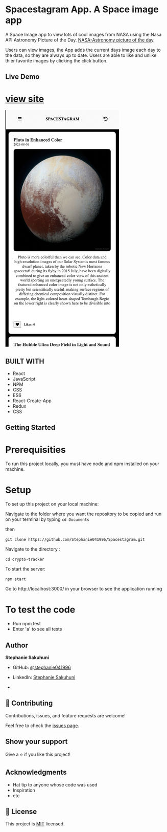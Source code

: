 #  Spacestagram App. A Space image app
A Space Image  app to view lots of cool images from NASA using the Nasa API  Astronomy Picture of the Day.
[NASA-Astronomy picture of the day](https://apod.nasa.gov/apod/astropix.html).

 Users can view images, the App adds the current days image each day to the data, so they are always up to date. Users are able to like and unlike thier favorite images by clicking the click button.

## Live Demo
# [view site]()

![screenshot](./Screen-shot.png)

## BUILT WITH
- React
- JavaScript
- NPM
- CSS
- ES6
- React-Create-App
- Redux
- CSS


## Getting Started
# Prerequisities

To run this project locally, you must have node and npm installed on your machine.


# Setup
To set up this project on your local machine:

Navigate to the folder where you want the repository to be copied and run on your terminal by typing
`cd Documents`

then

`git clone https://github.com/Stephanie041996/Spacestagram.git`

Navigate to the directory :

`cd crypto-tracker`

To start the server: 

`npm start`

Go to http://localhost:3000/ in your browser to see the application running

# To test the code

 - Run npm test
 - Enter 'a' to see all tests
## Author
**Stephanie Sakuhuni**

- GitHub: [@stephanie041996](https://github.com/Stephanie041996)
- LinkedIn: [Stephanie Sakuhuni](www.linkedin.com/in/stephanie-michelle-sakuhuni) 

- 
## 🤝 Contributing

Contributions, issues, and feature requests are welcome!

Feel free to check the [issues page](../../issues/).

## Show your support

Give a ⭐️ if you like this project!

## Acknowledgments

- Hat tip to anyone whose code was used
- Inspiration
- etc

## 📝 License

This project is [MIT](./MIT.md) licensed.
